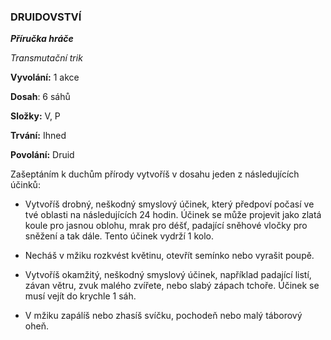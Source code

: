 ### DRUIDOVSTVÍ

***Příručka hráče***

*Transmutační trik*

**Vyvolání:** 1 akce

**Dosah**: 6 sáhů

**Složky:** V, P

**Trvání:** Ihned

**Povolání:** Druid

Zašeptáním k duchům přírody vytvoříš v dosahu jeden z následujících účinků:

 * Vytvoříš drobný, neškodný smyslový účinek, který předpoví počasí ve tvé oblasti na následujících 24 hodin. Účinek se může projevit jako zlatá koule pro jasnou oblohu, mrak pro déšť, padající sněhové vločky pro sněžení a tak dále. Tento účinek vydrží 1 kolo.

 * Necháš v mžiku rozkvést květinu, otevřít semínko nebo vyrašit poupě.

 * Vytvoříš okamžitý, neškodný smyslový účinek, například padající listí, závan větru, zvuk malého zvířete, nebo slabý zápach tchoře. Účinek se musí vejít do krychle 1 sáh.

 * V mžiku zapálíš nebo zhasíš svíčku, pochodeň nebo malý táborový oheň.